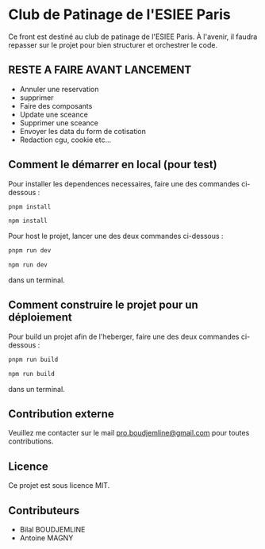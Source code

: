 # Club de Patinage de l'ESIEE Paris

Ce front est destiné au club de patinage de l'ESIEE Paris. À l'avenir, il faudra repasser sur le projet pour bien structurer et orchestrer le code.

## RESTE A FAIRE AVANT LANCEMENT

-   Annuler une reservation
-   supprimer
-   Faire des composants
-   Update une sceance
-   Supprimer une sceance
-   Envoyer les data du form de cotisation
-   Redaction cgu, cookie etc...

## Comment le démarrer en local (pour test)

Pour installer les dependences necessaires, faire une des commandes ci-dessous :

```bash
pnpm install
```

```bash
npm install
```

Pour host le projet, lancer une des deux commandes ci-dessous :

```bash
pnpm run dev
```

```bash
npm run dev
```

dans un terminal.

## Comment construire le projet pour un déploiement

Pour build un projet afin de l'heberger, faire une des deux commandes ci-dessous :

```bash
pnpm run build
```

```bash
npm run build
```

dans un terminal.

## Contribution externe

Veuillez me contacter sur le mail pro.boudjemline@gmail.com pour toutes contributions.

## Licence

Ce projet est sous licence MIT.

## Contributeurs

-   Bilal BOUDJEMLINE
-   Antoine MAGNY
